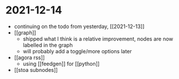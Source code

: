 # 2021-12-14

- continuing on the todo from yesterday, [[2021-12-13]]
- [[graph]]
  - shipped what I think is a relative improvement, nodes are now labelled in the graph
  - will probably add a toggle/more options later
- [[agora rss]]
  - using [[feedgen]] for [[python]]
- [[stoa subnodes]]